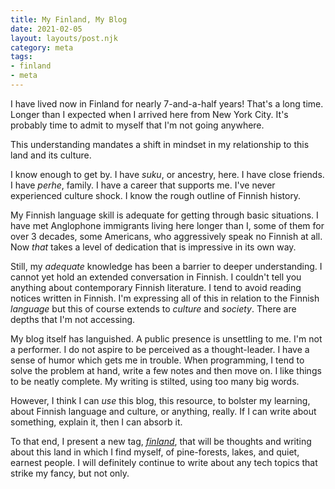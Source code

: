 ```yaml
---
title: My Finland, My Blog
date: 2021-02-05
layout: layouts/post.njk
category: meta
tags:
- finland
- meta
---
```


I have lived now in Finland for nearly 7-and-a-half years! That's a long time. Longer than I expected when I arrived here from New York City. It's probably time to admit to myself that I'm not going anywhere.

This understanding mandates a shift in mindset in my relationship to this land and its culture.

I know enough to get by. I have _suku_, or ancestry, here. I have close friends. I have _perhe_, family. I have a career that supports me. I've never experienced culture shock. I know the rough outline of Finnish history.

My Finnish language skill is adequate for getting through basic situations. I have met Anglophone immigrants living here longer than I, some of them for over 3 decades, some Americans, who aggressively speak no Finnish at all. Now *that* takes a level of dedication that is impressive in its own way.

Still, my *adequate* knowledge has been a barrier to deeper understanding. I cannot yet hold an extended conversation in Finnish. I couldn't tell you anything about contemporary Finnish literature. I tend to avoid reading notices written in Finnish. I'm expressing all of this in relation to the Finnish *language* but this of course extends to *culture* and *society*. There are depths that I'm not accessing.

My blog itself has languished. A public presence is unsettling to me. I'm not a performer. I do not aspire to be perceived as a thought-leader. I have a sense of humor which gets me in trouble. When programming, I tend to solve the problem at hand, write a few notes and then move on. I like things to be neatly complete. My writing is stilted, using too many big words.

However, I think I can *use* this blog, this resource, to bolster my learning, about Finnish language and culture, or anything, really. If I can write about something, explain it, then I can absorb it.

To that end, I present a new tag, [_finland_](../tags/finland), that will be thoughts and writing about this land in which I find myself, of pine-forests, lakes, and quiet, earnest people. I will definitely continue to write about any tech topics that strike my fancy, but not only.
